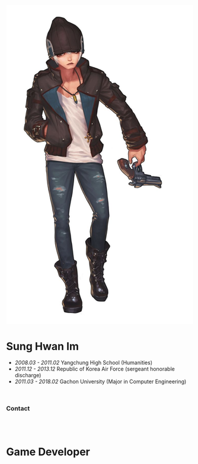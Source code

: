 [![avatar](img/avatar.png)](https://github.com/iqland)

# Sung Hwan Im

- *2008.03 - 2011.02* Yangchung High School (Humanities)
- *2011.12 - 2013.12* Republic of Korea Air Force (sergeant honorable discharge)
- *2011.03 - 2018.02* Gachon University (Major in Computer Engineering)

<br>

### Contact

[<i class="fa fa-github-alt fa-lg" aria-hidden="true" title="Github"></i>](https://github.com/iqland)
[<i class="fa fa-rss fa-lg" aria-hidden="true" title="Blog"></i>](http://blog.naver.com/iqland1)
[<i class="fa fa-envelope fa-lg" aria-hidden="true" title="Mail"></i>](mailto:iqland1@naver.com)

<br><!-- split --><br>

# Game Developer
